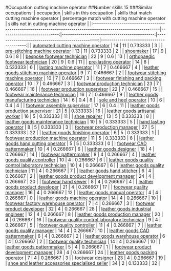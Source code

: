 #Occupation cutting machine operator
##Number skills 15
###Similar occupations:
| occupation                                                                                                    |   skills in this occupation |   skills that match cutting machine operator |   percentage match with cutting machine operator |   skills not in cutting machine operator |
|:--------------------------------------------------------------------------------------------------------------|----------------------------:|---------------------------------------------:|-------------------------------------------------:|-----------------------------------------:|
| [automated cutting machine operator](automated_cutting_machine_operator.md)                                   |                          14 |                                           11 |                                         0.733333 |                                        3 |
| [pre-stitching machine operator](pre-stitching_machine_operator.md)                                           |                          13 |                                           11 |                                         0.733333 |                                        2 |
| [shoemaker](shoemaker.md)                                                                                     |                          17 |                                            9 |                                         0.6      |                                        8 |
| [bespoke footwear technician](bespoke_footwear_technician.md)                                                 |                          22 |                                            9 |                                         0.6      |                                       13 |
| [orthopaedic footwear technician](orthopaedic_footwear_technician.md)                                         |                          20 |                                            9 |                                         0.6      |                                       11 |
| [pre-lasting operator](pre-lasting_operator.md)                                                               |                          14 |                                            8 |                                         0.533333 |                                        6 |
| [lasting machine operator](lasting_machine_operator.md)                                                       |                          11 |                                            7 |                                         0.466667 |                                        4 |
| [leather goods stitching machine operator](leather_goods_stitching_machine_operator.md)                       |                           9 |                                            7 |                                         0.466667 |                                        2 |
| [footwear stitching machine operator](footwear_stitching_machine_operator.md)                                 |                          10 |                                            7 |                                         0.466667 |                                        3 |
| [footwear finishing and packing operator](footwear_finishing_and_packing_operator.md)                         |                          10 |                                            7 |                                         0.466667 |                                        3 |
| [footwear production technician](footwear_production_technician.md)                                           |                          23 |                                            7 |                                         0.466667 |                                       16 |
| [footwear production supervisor](footwear_production_supervisor.md)                                           |                          22 |                                            7 |                                         0.466667 |                                       15 |
| [footwear maintenance technician](footwear_maintenance_technician.md)                                         |                          16 |                                            7 |                                         0.466667 |                                        9 |
| [leather goods manufacturing technician](leather_goods_manufacturing_technician.md)                           |                          14 |                                            6 |                                         0.4      |                                        8 |
| [sole and heel operator](sole_and_heel_operator.md)                                                           |                          10 |                                            6 |                                         0.4      |                                        4 |
| [footwear assembly supervisor](footwear_assembly_supervisor.md)                                               |                          17 |                                            6 |                                         0.4      |                                       11 |
| [leather goods production supervisor](leather_goods_production_supervisor.md)                                 |                          21 |                                            5 |                                         0.333333 |                                       16 |
| [leather goods artisanal worker](leather_goods_artisanal_worker.md)                                           |                          16 |                                            5 |                                         0.333333 |                                       11 |
| [shoe repairer](shoe_repairer.md)                                                                             |                          13 |                                            5 |                                         0.333333 |                                        8 |
| [leather goods maintenance technician](leather_goods_maintenance_technician.md)                               |                          10 |                                            5 |                                         0.333333 |                                        5 |
| [hand lasting operator](hand_lasting_operator.md)                                                             |                           8 |                                            5 |                                         0.333333 |                                        3 |
| [footwear production manager](footwear_production_manager.md)                                                 |                          27 |                                            5 |                                         0.333333 |                                       22 |
| [leather goods finishing operator](leather_goods_finishing_operator.md)                                       |                           6 |                                            5 |                                         0.333333 |                                        1 |
| [footwear production machine operator](footwear_production_machine_operator.md)                               |                          11 |                                            5 |                                         0.333333 |                                        6 |
| [leather goods hand cutting operator](leather_goods_hand_cutting_operator.md)                                 |                           5 |                                            5 |                                         0.333333 |                                        0 |
| [footwear CAD patternmaker](footwear_CAD_patternmaker.md)                                                     |                          10 |                                            4 |                                         0.266667 |                                        6 |
| [leather goods designer](leather_goods_designer.md)                                                           |                          18 |                                            4 |                                         0.266667 |                                       14 |
| [footwear patternmaker](footwear_patternmaker.md)                                                             |                           8 |                                            4 |                                         0.266667 |                                        4 |
| [leather goods quality controller](leather_goods_quality_controller.md)                                       |                          10 |                                            4 |                                         0.266667 |                                        6 |
| [leather goods quality control laboratory technician](leather_goods_quality_control_laboratory_technician.md) |                          10 |                                            4 |                                         0.266667 |                                        6 |
| [leather goods quality technician](leather_goods_quality_technician.md)                                       |                          11 |                                            4 |                                         0.266667 |                                        7 |
| [leather goods hand stitcher](leather_goods_hand_stitcher.md)                                                 |                           6 |                                            4 |                                         0.266667 |                                        2 |
| [leather goods product development manager](leather_goods_product_development_manager.md)                     |                          24 |                                            4 |                                         0.266667 |                                       20 |
| [footwear hand sewer](footwear_hand_sewer.md)                                                                 |                           8 |                                            4 |                                         0.266667 |                                        4 |
| [leather goods product developer](leather_goods_product_developer.md)                                         |                          21 |                                            4 |                                         0.266667 |                                       17 |
| [footwear quality manager](footwear_quality_manager.md)                                                       |                          16 |                                            4 |                                         0.266667 |                                       12 |
| [leather goods manual operator](leather_goods_manual_operator.md)                                             |                           4 |                                            4 |                                         0.266667 |                                        0 |
| [leather goods machine operator](leather_goods_machine_operator.md)                                           |                          14 |                                            4 |                                         0.266667 |                                       10 |
| [footwear factory warehouse operator](footwear_factory_warehouse_operator.md)                                 |                           7 |                                            4 |                                         0.266667 |                                        3 |
| [footwear product developer](footwear_product_developer.md)                                                   |                          32 |                                            4 |                                         0.266667 |                                       28 |
| [leather goods industrial engineer](leather_goods_industrial_engineer.md)                                     |                          12 |                                            4 |                                         0.266667 |                                        8 |
| [leather goods production manager](leather_goods_production_manager.md)                                       |                          20 |                                            4 |                                         0.266667 |                                       16 |
| [footwear quality control laboratory technician](footwear_quality_control_laboratory_technician.md)           |                           9 |                                            4 |                                         0.266667 |                                        5 |
| [footwear quality controller](footwear_quality_controller.md)                                                 |                          11 |                                            4 |                                         0.266667 |                                        7 |
| [leather goods quality manager](leather_goods_quality_manager.md)                                             |                          14 |                                            4 |                                         0.266667 |                                       10 |
| [leather goods CAD patternmaker](leather_goods_CAD_patternmaker.md)                                           |                           6 |                                            4 |                                         0.266667 |                                        2 |
| [leather goods warehouse operator](leather_goods_warehouse_operator.md)                                       |                           6 |                                            4 |                                         0.266667 |                                        2 |
| [footwear quality technician](footwear_quality_technician.md)                                                 |                          14 |                                            4 |                                         0.266667 |                                       10 |
| [leather goods patternmaker](leather_goods_patternmaker.md)                                                   |                           5 |                                            4 |                                         0.266667 |                                        1 |
| [footwear product development manager](footwear_product_development_manager.md)                               |                          28 |                                            4 |                                         0.266667 |                                       24 |
| [leather goods packing operator](leather_goods_packing_operator.md)                                           |                           7 |                                            4 |                                         0.266667 |                                        3 |
| [footwear designer](footwear_designer.md)                                                                     |                          23 |                                            4 |                                         0.266667 |                                       19 |
| [shoe and leather accessories specialised seller](shoe_and_leather_accessories_specialised_seller.md)         |                          34 |                                            2 |                                         0.133333 |                                       32 |
